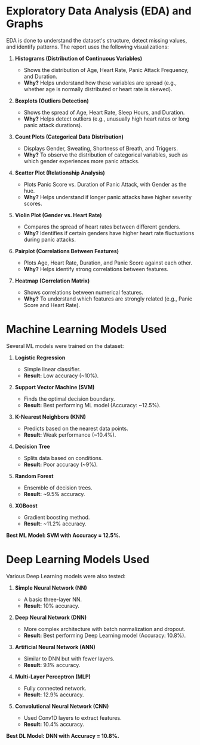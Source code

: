 # Exploratory Data Analysis (EDA) and Graphs

EDA is done to understand the dataset's structure, detect missing values, and identify patterns. The report uses the following visualizations:

1. **Histograms (Distribution of Continuous Variables)**  
   - Shows the distribution of Age, Heart Rate, Panic Attack Frequency, and Duration.  
   - **Why?** Helps understand how these variables are spread (e.g., whether age is normally distributed or heart rate is skewed).

2. **Boxplots (Outliers Detection)**  
   - Shows the spread of Age, Heart Rate, Sleep Hours, and Duration.  
   - **Why?** Helps detect outliers (e.g., unusually high heart rates or long panic attack durations).

3. **Count Plots (Categorical Data Distribution)**  
   - Displays Gender, Sweating, Shortness of Breath, and Triggers.  
   - **Why?** To observe the distribution of categorical variables, such as which gender experiences more panic attacks.

4. **Scatter Plot (Relationship Analysis)**  
   - Plots Panic Score vs. Duration of Panic Attack, with Gender as the hue.  
   - **Why?** Helps understand if longer panic attacks have higher severity scores.

5. **Violin Plot (Gender vs. Heart Rate)**  
   - Compares the spread of heart rates between different genders.  
   - **Why?** Identifies if certain genders have higher heart rate fluctuations during panic attacks.

6. **Pairplot (Correlations Between Features)**  
   - Plots Age, Heart Rate, Duration, and Panic Score against each other.  
   - **Why?** Helps identify strong correlations between features.

7. **Heatmap (Correlation Matrix)**  
   - Shows correlations between numerical features.  
   - **Why?** To understand which features are strongly related (e.g., Panic Score and Heart Rate).

# Machine Learning Models Used

Several ML models were trained on the dataset:

1. **Logistic Regression**  
   - Simple linear classifier.  
   - **Result:** Low accuracy (~10%).

2. **Support Vector Machine (SVM)**  
   - Finds the optimal decision boundary.  
   - **Result:** Best performing ML model (Accuracy: ~12.5%).

3. **K-Nearest Neighbors (KNN)**  
   - Predicts based on the nearest data points.  
   - **Result:** Weak performance (~10.4%).

4. **Decision Tree**  
   - Splits data based on conditions.  
   - **Result:** Poor accuracy (~9%).

5. **Random Forest**  
   - Ensemble of decision trees.  
   - **Result:** ~9.5% accuracy.

6. **XGBoost**  
   - Gradient boosting method.  
   - **Result:** ~11.2% accuracy.

**Best ML Model: SVM with Accuracy = 12.5%.**

# Deep Learning Models Used

Various Deep Learning models were also tested:

1. **Simple Neural Network (NN)**  
   - A basic three-layer NN.  
   - **Result:** 10% accuracy.

2. **Deep Neural Network (DNN)**  
   - More complex architecture with batch normalization and dropout.  
   - **Result:** Best performing Deep Learning model (Accuracy: 10.8%).

3. **Artificial Neural Network (ANN)**  
   - Similar to DNN but with fewer layers.  
   - **Result:** 9.1% accuracy.

4. **Multi-Layer Perceptron (MLP)**  
   - Fully connected network.  
   - **Result:** 12.9% accuracy.

5. **Convolutional Neural Network (CNN)**  
   - Used Conv1D layers to extract features.  
   - **Result:** 10.4% accuracy.

**Best DL Model: DNN with Accuracy = 10.8%.**
